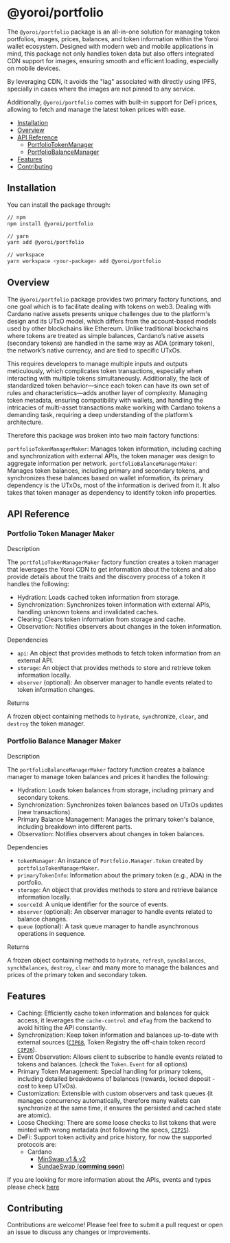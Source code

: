 # @yoroi/portfolio

The `@yoroi/portfolio` package is an all-in-one solution for managing token portfolios, images, prices, balances, and token information within the Yoroi wallet ecosystem. Designed with modern web and mobile applications in mind, this package not only handles token data but also offers integrated CDN support for images, ensuring smooth and efficient loading, especially on mobile devices.

By leveraging CDN, it avoids the "lag" associated with directly using IPFS, specially in cases where the images are not pinned to any service.

Additionally, `@yoroi/portfolio` comes with built-in support for DeFi prices, allowing to fetch and manage the latest token prices with ease.

- [Installation](#installation)
- [Overview](#overview)
- [API Reference](#api-reference)
  - [PortfolioTokenManager](#portfolio-token-manager-maker)
  - [PortfolioBalanceManager](#portfolio-balance-manager-maker)
- [Features](#features)
- [Contributing](#contributing)

## Installation

You can install the package through:

```bash
// npm
npm install @yoroi/portfolio

// yarn
yarn add @yoroi/portfolio

// workspace
yarn workspace <your-package> add @yoroi/portfolio
```

## Overview

The `@yoroi/portfolio` package provides two primary factory functions, and one goal which is to facilitate dealing with tokens on web3.
Dealing with Cardano native assets presents unique challenges due to the platform's design and its UTxO model, which differs from the account-based models used by other blockchains like Ethereum. Unlike traditional blockchains where tokens are treated as simple balances, Cardano’s native assets (secondary tokens) are handled in the same way as ADA (primary token), the network’s native currency, and are tied to specific UTxOs.

This requires developers to manage multiple inputs and outputs meticulously, which complicates token transactions, especially when interacting with multiple tokens simultaneously. Additionally, the lack of standardized token behavior—since each token can have its own set of rules and characteristics—adds another layer of complexity. Managing token metadata, ensuring compatibility with wallets, and handling the intricacies of multi-asset transactions make working with Cardano tokens a demanding task, requiring a deep understanding of the platform’s architecture.

Therefore this package was broken into two main factory functions:

`portfolioTokenManagerMaker`: Manages token information, including caching and synchronization with external APIs, the token manager was design to aggregate information per network.
`portfolioBalanceManagerMaker`: Manages token balances, including primary and secondary tokens, and synchronizes these balances based on wallet information, its primary dependency is the UTxOs, most of the information is derived from it. It also takes that token manager as dependency to identify token info properties.

## API Reference

### Portfolio Token Manager Maker

Description

The `portfolioTokenManagerMaker` factory function creates a token manager that leverages the Yoroi CDN to get information about the tokens and also provide details about the traits and the discovery process of a token it handles the following:

- Hydration: Loads cached token information from storage.
- Synchronization: Synchronizes token information with external APIs, handling unknown tokens and invalidated caches.
- Clearing: Clears token information from storage and cache.
- Observation: Notifies observers about changes in the token information.

Dependencies

- `api`: An object that provides methods to fetch token information from an external API.
- `storage`: An object that provides methods to store and retrieve token information locally.
- `observer` (optional): An observer manager to handle events related to token information changes.

Returns

A frozen object containing methods to `hydrate`, `sync`hronize, `clear`, and `destroy` the token manager.

### Portfolio Balance Manager Maker

Description

The `portfolioBalanceManagerMaker` factory function creates a balance manager to manage token balances and prices it handles the following:

- Hydration: Loads token balances from storage, including primary and secondary tokens.
- Synchronization: Synchronizes token balances based on UTxOs updates (new transactions).
- Primary Balance Management: Manages the primary token's balance, including breakdown into different parts.
- Observation: Notifies observers about changes in token balances.

Dependencies

- `tokenManager`: An instance of `Portfolio.Manager.Token` created by `portfolioTokenManagerMaker`.
- `primaryTokenInfo`: Information about the primary token (e.g., ADA) in the portfolio.
- `storage`: An object that provides methods to store and retrieve balance information locally.
- `sourceId`: A unique identifier for the source of events.
- `observer` (optional): An observer manager to handle events related to balance changes.
- `queue` (optional): A task queue manager to handle asynchronous operations in sequence.

Returns

A frozen object containing methods to `hydrate`, `refresh`, `syncBalances`, `synchBalances`, `destroy`, `clear` and many more to manage the balances and prices of the primary token and secondary token.

## Features

- Caching: Efficiently cache token information and balances for quick access, it leverages the `cache-control` and `eTag` from the backend to avoid hitting the API constantly.
- Synchronization: Keep token information and balances up-to-date with external sources ([`CIP68`](https://cips.cardano.org/cip/CIP-68), Token Registry the off-chain token record [`CIP26`](https://cips.cardano.org/cip/CIP-26)).
- Event Observation: Allows client to subscribe to handle events related to tokens and balances. (check the `Token.Event` for all options)
- Primary Token Management: Special handling for primary tokens, including detailed breakdowns of balances (rewards, locked deposit - cost to keep UTxOs).
- Customization: Extensible with custom observers and task queues (it manages concurrency automatically, therefore many wallets can synchronize at the same time, it ensures the persisted and cached state are atomic).
- Loose Checking: There are some loose checks to list tokens that were minted with wrong metadata (not following the specs, [`CIP25`](https://cips.cardano.org/cip/CIP-25)).
- DeFi: Support token activity and price history, for now the supported protocols are:
  - Cardano
    - [MinSwap v1 & v2](https://minswap.org)
    - [SundaeSwap (**comming soon**)](https://sundae.fi)

If you are looking for more information about the APIs, events and types please check [here](https://github.com/Emurgo/yoroi/tree/develop/packages/types/src/portfolio)

## Contributing

Contributions are welcome! Please feel free to submit a pull request or open an issue to discuss any changes or improvements.

